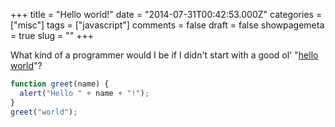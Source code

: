 +++
title = "Hello world!"
date = "2014-07-31T00:42:53.000Z"
categories = ["misc"]
tags = ["javascript"]
comments = false
draft = false
showpagemeta = true
slug = ""
+++

What kind of a programmer would I be if I didn't start with a good ol'
"[hello world](http://en.wikipedia.org/wiki/Hello_world_program)"?

```javascript
function greet(name) {
  alert("Hello " + name + "!");
}
greet("world");
```
